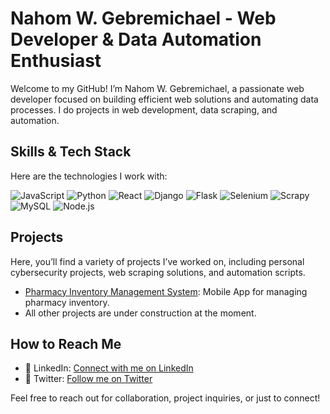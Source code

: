 # Nahom W. Gebremichael - Web Developer & Data Automation Enthusiast

Welcome to my GitHub! I’m Nahom W. Gebremichael, a passionate web developer focused on building efficient web solutions and automating data processes. I do projects in web development, data scraping, and automation.
## Skills & Tech Stack
Here are the technologies I work with:

![JavaScript](https://img.shields.io/badge/-JavaScript-yellow?logo=javascript&logoColor=white)
![Python](https://img.shields.io/badge/-Python-blue?logo=python&logoColor=white)
![React](https://img.shields.io/badge/-React-61DAFB?logo=react&logoColor=black)
![Django](https://img.shields.io/badge/-Django-092E20?logo=django&logoColor=white)
![Flask](https://img.shields.io/badge/-Flask-000000?logo=flask&logoColor=white)
![Selenium](https://img.shields.io/badge/-Selenium-43B02A?logo=selenium&logoColor=white)
![Scrapy](https://img.shields.io/badge/-Scrapy-green?logo=scrapy&logoColor=white)
![MySQL](https://img.shields.io/badge/-MySQL-4479A1?logo=mysql&logoColor=white)
![Node.js](https://img.shields.io/badge/-Node.js-339933?logo=node.js&logoColor=white)



## Projects
Here, you’ll find a variety of projects I’ve worked on, including personal cybersecurity projects, web scraping solutions, and automation scripts.

- [Pharmacy Inventory Management System](https://github.com/NWGKGIT/PHARMA): Mobile App for managing pharmacy inventory.
- All other projects are under construction at the moment.
## How to Reach Me
- 🔗 LinkedIn: [Connect with me on LinkedIn](https://www.linkedin.com/in/nahomwg)
- 🔗 Twitter: [Follow me on Twitter](https://x.com/NWGKWW)

Feel free to reach out for collaboration, project inquiries, or just to connect!
